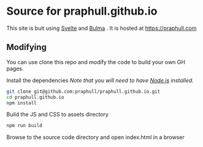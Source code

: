 # Source for praphull.github.io

This site is buit using [Svelte](https://svelte.dev) and [Bulma](https://bulma.io) . It is hosted at https://praphull.com

## Modifying

You can use clone this repo and modify the code to build your own GH pages.

Install the dependencies
*Note that you will need to have [Node.js](https://nodejs.org) installed.*

```bash
git clone git@github.com:praphull/praphull.github.io.git
cd praphull.github.io 
npm install
```

Build the JS and CSS to assets directory

```bash
npm run build
```

Browse to the source code directory and open index.html in a browser
